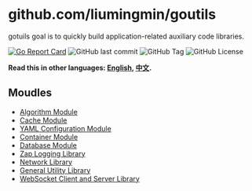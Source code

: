 # github.com/liumingmin/goutils
gotuils goal is to quickly build application-related auxiliary code libraries.
​

[![Go Report Card](https://goreportcard.com/badge/github.com/liumingmin/goutils)](https://goreportcard.com/report/github.com/liumingmin/goutils)
![GitHub last commit](https://img.shields.io/github/last-commit/liumingmin/goutils)
![GitHub Tag](https://img.shields.io/github/v/tag/liumingmin/goutils)
![GitHub License](https://img.shields.io/github/license/liumingmin/goutils)

**Read this in other languages: [English](README.md), [中文](README_zh.md).**

## Moudles

- [Algorithm Module](algorithm/README.md)
- [Cache Module](cache/README.md)
- [YAML Configuration Module](conf/README.md)
- [Container Module](container/README.md)
- [Database Module](db/README.md)
- [Zap Logging Library](log/README.md)
- [Network Library](net/README.md)
- [General Utility Library](utils/README.md)
- [WebSocket Client and Server Library](ws/README.md)